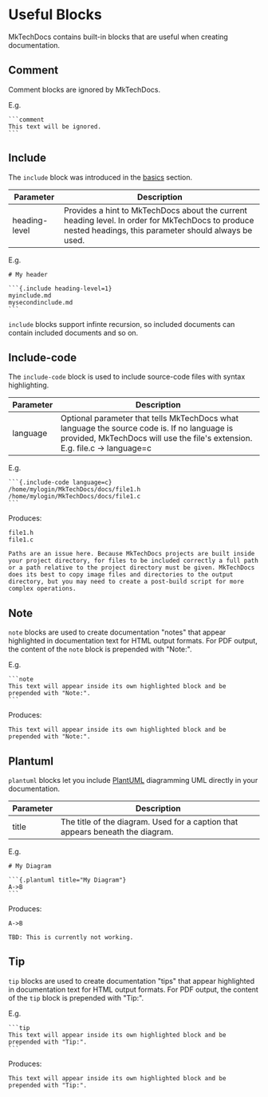 # Useful Blocks

MkTechDocs contains built-in blocks that are useful when creating documentation.

## Comment

Comment blocks are ignored by MkTechDocs.

E.g.

    ```comment
    This text will be ignored.
    ```

## Include

The `include` block was introduced in the [basics](the-basics.html#master-document) section.

|Parameter|Description|
|----------------------|------------------------------------------------|
|heading-level         |Provides a hint to MkTechDocs about the current heading level. In order for MkTechDocs to produce nested headings, this parameter should always be used.|

E.g.

    # My header
    
    ```{.include heading-level=1}
    myinclude.md
    mysecondinclude.md
    ```

`include` blocks support infinte recursion, so included documents can contain included documents and so on.

## Include-code

The `include-code` block is used to include source-code files with syntax highlighting.

|Parameter|Description|
|----------------------|------------------------------------------------|
|language              |Optional parameter that tells MkTechDocs what language the source code is. If no language is provided, MkTechDocs will use the file's extension. E.g. file.c -> language=c|

E.g.

    ```{.include-code language=c}
    /home/mylogin/MkTechDocs/docs/file1.h
    /home/mylogin/MkTechDocs/docs/file1.c
    ```

Produces:

```{.include-code language=c}
file1.h
file1.c
```

```note
Paths are an issue here. Because MkTechDocs projects are built inside your project directory, for files to be included correctly a full path or a path relative to the project directory must be given. MkTechDocs does its best to copy image files and directories to the output directory, but you may need to create a post-build script for more complex operations.
```

## Note

`note` blocks are used to create documentation "notes" that appear highlighted in documentation text for HTML output formats. For PDF output, the content of the `note` block is prepended with "Note:".

E.g.

    ```note
    This text will appear inside its own highlighted block and be prepended with "Note:".
    ```

Produces:

```note
This text will appear inside its own highlighted block and be prepended with "Note:".
```

## Plantuml

`plantuml` blocks let you include [PlantUML](http://plantuml.com) diagramming UML directly in your documentation.

|Parameter|Description|
|----------------------|------------------------------------------------|
|title                 | The title of the diagram. Used for a caption that appears beneath the diagram.|

E.g.

    # My Diagram
    
    ```{.plantuml title="My Diagram"}
    A->B    
    ```

Produces:

```{.plantuml title="My Diagram"}
A->B    
```

```note
TBD: This is currently not working.
```

## Tip

`tip` blocks are used to create documentation "tips" that appear highlighted in documentation text for HTML output formats. For PDF output, the content of the `tip` block is prepended with "Tip:".

E.g.

    ```tip
    This text will appear inside its own highlighted block and be prepended with "Tip:".
    ```

Produces:

```tip
This text will appear inside its own highlighted block and be prepended with "Tip:".
```
